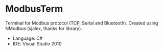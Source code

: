 # ModbusTerm
Terminal for Modbus protocol (TCP, Serial and Bluetooth).
Created using NModbus (sjalex, thanks for library).

- Language: C#
- IDE: Visual Studio 2010
